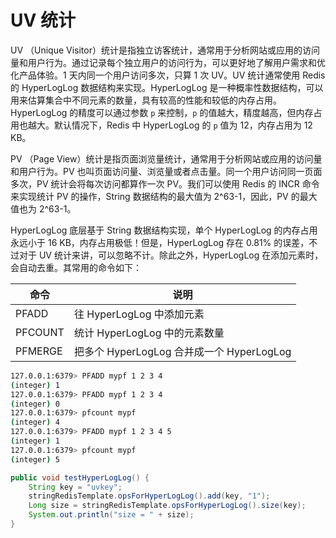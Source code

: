 # UV 统计

UV （Unique Visitor）统计是指独立访客统计，通常用于分析网站或应用的访问量和用户行为。通过记录每个独立用户的访问行为，可以更好地了解用户需求和优化产品体验。1 天内同一个用户访问多次，只算 1 次 UV。UV 统计通常使用 Redis 的 HyperLogLog 数据结构来实现。HyperLogLog 是一种概率性数据结构，可以用来估算集合中不同元素的数量，具有较高的性能和较低的内存占用。HyperLogLog 的精度可以通过参数 `p` 来控制，`p` 的值越大，精度越高，但内存占用也越大。默认情况下，Redis 中 HyperLogLog 的 `p` 值为 12，内存占用为 12 KB。

PV （Page View）统计是指页面浏览量统计，通常用于分析网站或应用的访问量和用户行为。PV 也叫页面访问量、浏览量或者点击量。同一个用户访问同一页面多次，PV 统计会将每次访问都算作一次 PV。我们可以使用 Redis 的 INCR 命令来实现统计 PV 的操作，String 数据结构的最大值为 2^63-1，因此，PV 的最大值也为 2^63-1。

HyperLogLog 底层基于 String 数据结构实现，单个 HyperLogLog 的内存占用永远小于 16 KB，内存占用极低！但是，HyperLogLog 存在 0.81% 的误差，不过对于 UV 统计来讲，可以忽略不计。除此之外，HyperLogLog 在添加元素时，会自动去重。其常用的命令如下：

|命令|说明
|---|---|
|PFADD|往 HyperLogLog 中添加元素|
|PFCOUNT|统计 HyperLogLog 中的元素数量|
|PFMERGE|把多个 HyperLogLog 合并成一个 HyperLogLog|

```sh
127.0.0.1:6379> PFADD mypf 1 2 3 4
(integer) 1
127.0.0.1:6379> PFADD mypf 1 2 3 4
(integer) 0
127.0.0.1:6379> pfcount mypf
(integer) 4
127.0.0.1:6379> PFADD mypf 1 2 3 4 5
(integer) 1
127.0.0.1:6379> pfcount mypf
(integer) 5
```

```java
public void testHyperLogLog() {
    String key = "uvkey";
    stringRedisTemplate.opsForHyperLogLog().add(key, "1");
    Long size = stringRedisTemplate.opsForHyperLogLog().size(key);
    System.out.println("size = " + size);
}
```
